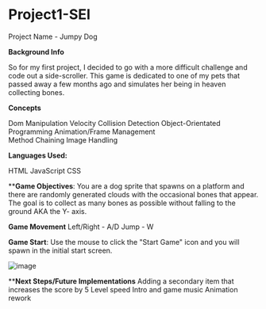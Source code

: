 # Project1-SEI
Project Name - Jumpy Dog 

****Background Info****

So for my first project, I decided to go with a more difficult challenge and code out a side-scroller. 
This game is dedicated to one of my pets that passed away a few months ago and simulates her being in
heaven collecting bones. 


**Concepts**

Dom Manipulation
Velocity 
Collision Detection
Object-Orientated Programming
Animation/Frame Management  
Method Chaining 
Image Handling 
 

**Languages Used:**

HTML
JavaScript
CSS


****Game Objectives**:
You are a dog sprite that spawns on a platform and there are randomly generated clouds with the occasional
bones that appear. The goal is to collect as many bones as possible without falling to the ground AKA the Y- axis.

**Game Movement**
Left/Right - A/D 
Jump       - W 

**Game Start**: 
Use the mouse to click the "Start Game" icon and you will spawn in the initial start screen. 

![image](https://github.com/Kevintrxn/Project1-SEI/assets/87548545/2a6905a6-9ae5-4966-9ab4-d55db1979221)



****Next Steps/Future Implementations**
Adding a secondary item that increases the score by 5
Level speed
Intro and game music
Animation rework 


